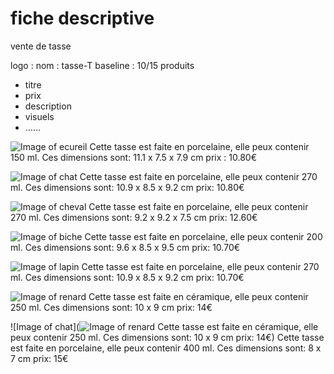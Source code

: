 # fiche descriptive #

vente de tasse

logo : 
nom : tasse-T
baseline : 
10/15 produits
  * titre
  * prix
  * description
  * visuels
  * ......
  
![Image of ecureil](http://cdn1.ideecadeau.fr/media/catalog/product/cache/3/image/1800x/040ec09b1e35df139433887a97daa66f/t/a/tasses-animaux-ideecadeau-fr_4292-18ff3639.jpg)
Cette tasse est faite en porcelaine, elle peux contenir 150 ml. Ces dimensions sont: 11.1 x 7.5 x 7.9 cm
prix : 10.80€

![Image of chat](http://www.totalcadeau.com/photos/1250/19168-photo.jpg)
Cette tasse est faite en porcelaine, elle peux contenir 270 ml. Ces dimensions sont: 10.9 x 8.5 x 9.2 cm
 prix: 10.80€
 
 ![Image of cheval](http://www.totalcadeau.com/photos/1605/18405-photo.jpg)
Cette tasse est faite en porcelaine, elle peux contenir 270 ml. Ces dimensions sont: 9.2 x 9.2 x 7.5 cm
 prix: 12.60€
 
  ![Image of biche](http://www.totalcadeau.com/photos/1151/17519-miniature_double.jpg)
Cette tasse est faite en porcelaine, elle peux contenir 200 ml. Ces dimensions sont: 9.6 x 8.5 x 9.5 cm
 prix: 10.70€
 
 ![Image of lapin](http:lapin//www.totalcadeau.com/photos/1151/17519-miniature_double.jpg)
Cette tasse est faite en porcelaine, elle peux contenir 270 ml. Ces dimensions sont: 10.9 x 8.5 x 9.2 cm
 prix: 10.70€

![Image of renard](https://daol3a7s7tps6.cloudfront.net/catalog/product/cache/1/image/9df78eab33525d08d6e5fb8d27136e95/t/h/thum_a0001317-2.jpg)
Cette tasse est faite en céramique, elle peux contenir 250 ml. Ces dimensions sont: 10 x 9 cm
 prix: 14€
 
 ![Image of chat](![Image of renard](https://daol3a7s7tps6.cloudfront.net/catalog/product/cache/1/image/9df78eab33525d08d6e5fb8d27136e95/t/h/thum_a0001317-2.jpg)
Cette tasse est faite en céramique, elle peux contenir 250 ml. Ces dimensions sont: 10 x 9 cm
 prix: 14€)
Cette tasse est faite en porcelaine, elle peux contenir 400 ml. Ces dimensions sont: 8 x 7 cm
 prix: 15€

